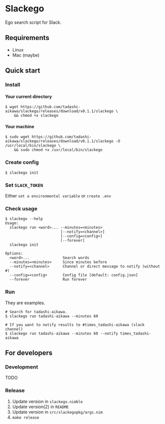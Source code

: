 Slackego
========

Ego search script for Slack.


Requirements
------------

* Linux
* Mac (maybe)


Quick start
-----------

### Install

#### Your current directory

```
$ wget https://github.com/tadashi-aikawa/slackego/releases/download/v0.1.1/slackego \
    && chmod +x slackego
```

#### Your machine

```
$ sudo wget https://github.com/tadashi-aikawa/slackego/releases/download/v0.1.1/slackego -O /usr/local/bin/slackego \
    && sudo chmod +x /usr/local/bin/slackego
```


### Create config

```
$ slackego init
```


### Set `SLACK_TOKEN`

Either `set a environmental variable` or `create .env`


### Check usage

```
$ slackego --help
Usage:
  slackego run <word>... --minutes=<minutes>
                         [--notify=<channel>]
                         [--config=<config>]
                         [--forever]
  slackego init

Options:
  <word>...               Search words
  --minutes=<minutes>     Since minutes before
  --notify=<channel>      Channel or direct message to notify (without #)
  --config=<config>       Config file [default: config.json]
  --forever               Run forever
```


### Run

They are examples.

```
# Search for tadashi-aikawa.
$ slackego run tadashi-aikawa --minutes 60

# If you want to notify results to #times_tadashi-aikawa (slack channel)
$ slackego run tadashi-aikawa --minutes 60 --notify times_tadashi-aikawa
```


For developers
--------------

### Development

TODO


### Release

1. Update version in `slackego.nimble`
2. Update version(2) in `README`
3. Update version in `src/slackegopkg/args.nim`
4. `make release`
